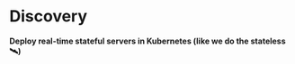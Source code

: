 # Discovery

**Deploy real-time stateful servers in Kubernetes (like we do the stateless :artificial_satellite:)**
